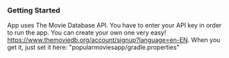 ### Getting Started

App uses The Movie Database API. You have to enter your API key in order to run the app. You can create your own one very easy! https://www.themoviedb.org/account/signup?language=en-EN. When you get it, just set it here:  "popularmoviesapp/gradle.properties"
